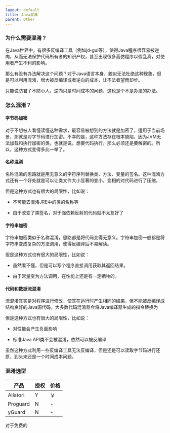 ```yaml
---
layout: default
title: Java混淆
parent: Other
---
```


### 为什么需要混淆？

在Java世界中，有很多反编译工具（例如jd-gui等），使得Java程序很容易被逆向，从而无法保护代码所有者的知识产权，甚至出现很多高仿程序以假乱真，对使用者产生不利的影响。

那么有没有办法解决这个问题？对于Java语言本身，貌似无法杜绝这种现象，但是可以利用混淆，增大被反编译或者逆向的成本，让不法者望而却步。

只能说防君子不防小人，逆向只是时间成本的问题，这也是个不是办法的办法。

### 怎么混淆？

#### 字节码加密

对于不想被人看懂读懂这种需求，最容易被想到的方法就是加密了，适用于当前场景，那就是对字节码进行加密。不幸的是，这种方法存在根本缺陷，因为JVM无法加载和执行加密的类。也就是说，想要代码执行，那么必须还是要解密的。所以，这种方式变得多此一举了。

#### 名称混淆

名称混淆的思路就是用无意义的字符序列替换类、方法、变量的签名。这种混淆方式还有一个好处就是可以让类文件大小显著的变小，变相的对代码进行了压缩。

但是这种方式也有很大的局限性，比如说：

- 不可能去混淆JRE中的类的名称等

- 由于改变了类签名，对于强依赖反射的代码就不太友好了

#### 字符串加密

字符串加密类似于名称混淆，思路都是将代码变得无意义。字符串加密一般都是将字符串变成复杂的方法调用，使得反编译后不易解读。

但是这种方式也有很大的局限性，比如说：

- 虽然看不懂，但是可以写个程序直接调用获取其返回结果。

- 由于常量变为方法调用，在性能上还是有一定牺牲的。

#### 代码和数据流混淆

流混淆其实是对程序进行修改，使其在运行时产生相同的结果，但不能被反编译成结构良好的Java源代码。大多数代码混淆器会将Java编译器生成的指令替换为 

但是这种方式也有很大的局限性，比如说：

- 对性能会产生负面影响

- 标准Java API类不会被混淆，依然可以被反编译

虽然这种方式利用一些反编译工具无法反编译，但是还是可以读取字节码进行还原，到头来还是一个时间成本问题。

### 混淆选型

| 产品 | 授权 | 价格 | 
| -- | -- | -- |
| Allatori | Y | ￥ | 
| Proguard | N | - | 
| yGuard | N | - | 


对于免费的 